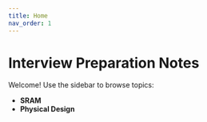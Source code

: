 ```yaml
---
title: Home
nav_order: 1
---
```


# Interview Preparation Notes

Welcome! Use the sidebar to browse topics:

- **SRAM**
- **Physical Design**

